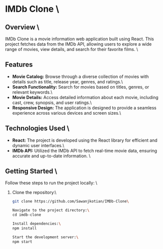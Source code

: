 # IMDb Clone \

## Overview \

IMDb Clone is a movie information web application built using React. This project fetches data from the IMDb API, allowing users to explore a wide range of movies, view details, and search for their favorite films. \

## Features

- **Movie Catalog:** Browse through a diverse collection of movies with details such as title, release year, genres, and ratings.\
- **Search Functionality:** Search for movies based on titles, genres, or relevant keywords.\
- **Movie Details:** Access detailed information about each movie, including cast, crew, synopsis, and user ratings.\
- **Responsive Design:** The application is designed to provide a seamless experience across various devices and screen sizes.\

## Technologies Used \

- **React:** The project is developed using the React library for efficient and dynamic user interfaces.\
- **IMDb API:** Utilized the IMDb API to fetch real-time movie data, ensuring accurate and up-to-date information. \

## Getting Started \

Follow these steps to run the project locally: \

1. Clone the repository:\
   ```bash
   git clone https://github.com/Sawanjkotian/IMDb-Clone\

   Navigate to the project directory:\
   cd imdb-clone

   Install dependencies:\
   npm install

   Start the development server:\
   npm start

   

 
